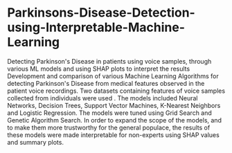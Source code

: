 # Parkinsons-Disease-Detection-using-Interpretable-Machine-Learning
Detecting Parkinson's Disease in patients using voice samples, through various ML models and using SHAP plots to interpret the results
Development and comparison of various Machine Learning Algorithms for detecting Parkinson's Disease from medical features observed in
the patient voice recordings. Two datasets containing features of voice samples collected from individuals were used . The models 
included Neural Networks, Decision Trees, Support Vector Machines, K-Nearest Neighbors and Logistic Regression. 
The models were tuned using Grid Search and Genetic Algorithm Search. In order to expand the scope of the models, and to make them
more trustworthy for the general populace, the results of these models were made interpretable for non-experts using SHAP values and 
summary plots.
